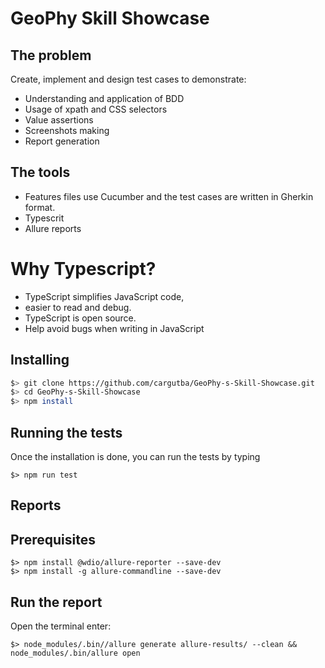 # GeoPhy Skill Showcase

## The problem

Create, implement and design test cases to demonstrate:
  
  - Understanding and application of BDD
  - Usage of xpath and CSS selectors
  - Value assertions 
  - Screenshots making
  - Report generation

## The tools

- Features files use Cucumber and the test cases are written in Gherkin format. 
- Typescrit 
- Allure reports

# Why Typescript?

- TypeScript simplifies JavaScript code,
- easier to read and debug.
- TypeScript is open source.
- Help avoid bugs when writing in JavaScript

## Installing

```bash
$> git clone https://github.com/cargutba/GeoPhy-s-Skill-Showcase.git
$> cd GeoPhy-s-Skill-Showcase
$> npm install
```
## Running the tests

Once the installation is done, you can run the tests by typing 

```
$> npm run test 
```

## Reports
## Prerequisites 

```
$> npm install @wdio/allure-reporter --save-dev
$> npm install -g allure-commandline --save-dev
```

## Run the report 
Open the terminal enter: 

```
$> node_modules/.bin//allure generate allure-results/ --clean && node_modules/.bin/allure open
```